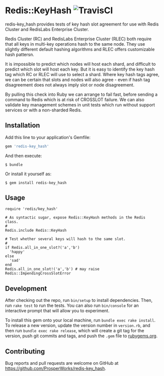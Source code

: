 # Redis::KeyHash ![TravisCI](https://travis-ci.org/ProsperWorks/redis-key_hash.svg?branch=master)

redis-key_hash provides tests of key hash slot agreement for use with
Redis Cluster and RedisLabs Enterprise Cluster.

Redis Cluster (RC) and RedisLabs Enterprise Cluster (RLEC) both
require that all keys in multi-key operations hash to the same node.
They use slightly different default hashing algorithms and RLEC offers
customizable hash pattersn.

It is impossible to predict which nodes will host each shard, and
difficult to predict which slot will host each key.  But it is easy to
identify the key hash tag which RC or RLEC will use to select a shard.
Where key hash tags agree, we can be certain that slots and nodes will
also agree - even if hash tag disagreement does not always imply slot
or node disagreement.

By pulling this check into Ruby we can arrange to fail fast, before
sending a command to Redis which is at risk of CROSSLOT failure.  We
can also validate key management schemes in unit tests which run
without support services or with a non-sharded Redis.

## Installation

Add this line to your application's Gemfile:

```ruby
gem 'redis-key_hash'
```

And then execute:

    $ bundle

Or install it yourself as:

    $ gem install redis-key_hash

## Usage

    require 'redis/key_hash'
    
    # As syntactic sugar, expose Redis::KeyHash methods in the Redis class.
    #
    Redis.include Redis::KeyHash
    
    # Test whether several keys will hash to the same slot.
    #
    if Redis.all_in_one_slot?('a','b')
      'happy'
    else
      'sad'
    end
    Redis.all_in_one_slot!('a','b') # may raise Redis::ImpendingCrossSlotError

## Development

After checking out the repo, run `bin/setup` to install
dependencies. Then, run `rake test` to run the tests. You can also run
`bin/console` for an interactive prompt that will allow you to
experiment.

To install this gem onto your local machine, run `bundle exec rake
install`. To release a new version, update the version number in
`version.rb`, and then run `bundle exec rake release`, which will
create a git tag for the version, push git commits and tags, and push
the `.gem` file to [rubygems.org](https://rubygems.org).

## Contributing

Bug reports and pull requests are welcome on GitHub at
https://github.com/ProsperWorks/redis-key_hash.

